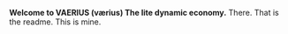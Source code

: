 
**Welcome to VAERIUS (værius) The lite dynamic economy.** There. That is the readme. This is mine.
